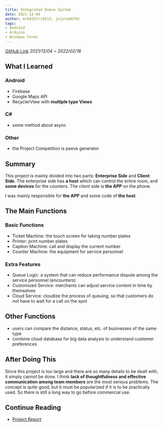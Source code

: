 ```yaml
---
title: Integrated Queue System
date: 2021-12-04
author: mr6915tri8513, jojotom0702
tags:
- Android
- Arduino
- Windows Forms
---
```

[GitHub Link](https://github.com/mr6915tri8513/integrated_queue_system/)
*2021/12/04 ~ 2022/02/18*

## What I Learned
### Android
* Firebase
* Google Maps API
* RecyclerView with **multiple type Views**

### C#
* some method about async

### Other
* the Project Competition is peeve generator

## Summary
This project is mainly divided into two parts: **Enterprise Side** and **Client Side**.
The enterprise side has **a host** which can control the entire room, and **some devices** for the counters.
The client side is **the APP** on the phone.

I was mainly responsible for **the APP** and some code of **the host**.

## The Main Functions
### Basic Functions
* Ticket Machine: the touch screen for taking number plates
* Printer: print number plates
* Caption Machine: call and display the current number
* Counter Machine: the equipment for service personnel

### Extra Features
* Queue Logic: a system that can reduce performance dispute among the service personnel (encounters)
* Customized Service: merchants can adjust service content in time by themselves
* Cloud Service: cloudize the process of queuing, so that customers do not have to wait for a call on the spot

## Other Functions
* users can compare the distance, status, etc. of businesses of the same type
* combine cloud database for big data analysis to understand customer preferences

## After Doing This
Since this project is too large and there are so many details to be dealt with, it simply cannot be done.
I think **lack of thoughtfulness and effective communication among team members** are the most serious problems.
The concept is quite good, but it must be popularized if it is to be practically used.
So there is still a long way to go before commercial use.

## Continue Reading
* [Project Report](https://docs.google.com/document/d/1seIMLY6TE_T0EaEknt2Xg9o-wJXbKn-uspZHx_QKfl0/edit?usp=sharing)